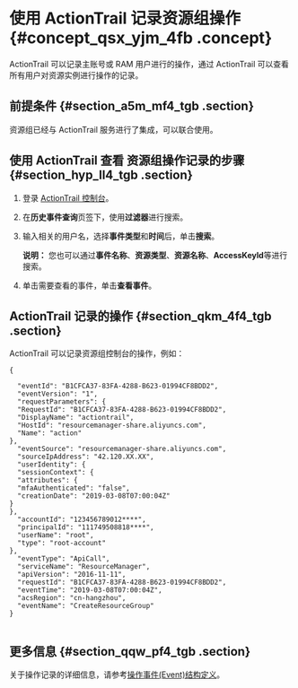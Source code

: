 # 使用 ActionTrail 记录资源组操作 {#concept_qsx_yjm_4fb .concept}

ActionTrail 可以记录主账号或 RAM 用户进行的操作，通过 ActionTrail 可以查看所有用户对资源实例进行操作的记录。

## 前提条件 {#section_a5m_mf4_tgb .section}

资源组已经与 ActionTrail 服务进行了集成，可以联合使用。

## 使用 ActionTrail 查看 资源组操作记录的步骤 {#section_hyp_ll4_tgb .section}

1.  登录 [ActionTrail 控制台](https://actiontrail.console.aliyun.com)。
2.  在**历史事件查询**页签下，使用**过滤器**进行搜索。
3.  输入相关的用户名，选择**事件类型**和**时间**后，单击**搜索**。

    **说明：** 您也可以通过**事件名称**、**资源类型**、**资源名称**、**AccessKeyId**等进行搜索。

4.  单击需要查看的事件，单击**查看事件**。

## ActionTrail 记录的操作 {#section_qkm_4f4_tgb .section}

ActionTrail 可以记录资源组控制台的操作，例如：

``` {#codeblock_dda_6aq_sif .language-json}
{

  "eventId": "B1CFCA37-83FA-4288-B623-01994CF8BDD2",
  "eventVersion": "1",
  "requestParameters": {
  "RequestId": "B1CFCA37-83FA-4288-B623-01994CF8BDD2",
  "DisplayName": "actiontrail",
  "HostId": "resourcemanager-share.aliyuncs.com",
  "Name": "action"
},
  "eventSource": "resourcemanager-share.aliyuncs.com",
  "sourceIpAddress": "42.120.XX.XX",
  "userIdentity": {
  "sessionContext": {
  "attributes": {
  "mfaAuthenticated": "false",
  "creationDate": "2019-03-08T07:00:04Z"
}
},
  "accountId": "123456789012****",
  "principalId": "111749508818****",
  "userName": "root",
  "type": "root-account"
},
  "eventType": "ApiCall",
  "serviceName": "ResourceManager",
  "apiVersion": "2016-11-11",
  "requestId": "B1CFCA37-83FA-4288-B623-01994CF8BDD2",
  "eventTime": "2019-03-08T07:00:04Z",
  "acsRegion": "cn-hangzhou",
  "eventName": "CreateResourceGroup"
}
				
```

## 更多信息 {#section_qqw_pf4_tgb .section}

关于操作记录的详细信息，请参考[操作事件\(Event\)结构定义](../../../../cn.zh-CN/用户指南/操作事件(Event)结构定义.md#)。


